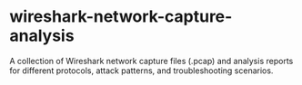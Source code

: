 # wireshark-network-capture-analysis
A collection of Wireshark network capture files (.pcap) and analysis reports for different protocols, attack patterns, and troubleshooting scenarios.

